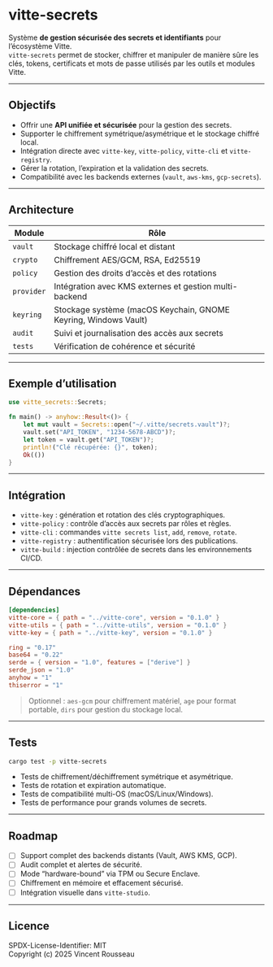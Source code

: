 

# vitte-secrets

Système **de gestion sécurisée des secrets et identifiants** pour l’écosystème Vitte.  
`vitte-secrets` permet de stocker, chiffrer et manipuler de manière sûre les clés, tokens, certificats et mots de passe utilisés par les outils et modules Vitte.

---

## Objectifs

- Offrir une **API unifiée et sécurisée** pour la gestion des secrets.  
- Supporter le chiffrement symétrique/asymétrique et le stockage chiffré local.  
- Intégration directe avec `vitte-key`, `vitte-policy`, `vitte-cli` et `vitte-registry`.  
- Gérer la rotation, l’expiration et la validation des secrets.  
- Compatibilité avec les backends externes (`vault`, `aws-kms`, `gcp-secrets`).

---

## Architecture

| Module        | Rôle |
|---------------|------|
| `vault`       | Stockage chiffré local et distant |
| `crypto`      | Chiffrement AES/GCM, RSA, Ed25519 |
| `policy`      | Gestion des droits d’accès et des rotations |
| `provider`    | Intégration avec KMS externes et gestion multi-backend |
| `keyring`     | Stockage système (macOS Keychain, GNOME Keyring, Windows Vault) |
| `audit`       | Suivi et journalisation des accès aux secrets |
| `tests`       | Vérification de cohérence et sécurité |

---

## Exemple d’utilisation

```rust
use vitte_secrets::Secrets;

fn main() -> anyhow::Result<()> {
    let mut vault = Secrets::open("~/.vitte/secrets.vault")?;
    vault.set("API_TOKEN", "1234-5678-ABCD")?;
    let token = vault.get("API_TOKEN")?;
    println!("Clé récupérée: {}", token);
    Ok(())
}
```

---

## Intégration

- `vitte-key` : génération et rotation des clés cryptographiques.  
- `vitte-policy` : contrôle d’accès aux secrets par rôles et règles.  
- `vitte-cli` : commandes `vitte secrets list`, `add`, `remove`, `rotate`.  
- `vitte-registry` : authentification sécurisée lors des publications.  
- `vitte-build` : injection contrôlée de secrets dans les environnements CI/CD.

---

## Dépendances

```toml
[dependencies]
vitte-core = { path = "../vitte-core", version = "0.1.0" }
vitte-utils = { path = "../vitte-utils", version = "0.1.0" }
vitte-key = { path = "../vitte-key", version = "0.1.0" }

ring = "0.17"
base64 = "0.22"
serde = { version = "1.0", features = ["derive"] }
serde_json = "1.0"
anyhow = "1"
thiserror = "1"
``` 

> Optionnel : `aes-gcm` pour chiffrement matériel, `age` pour format portable, `dirs` pour gestion du stockage local.

---

## Tests

```bash
cargo test -p vitte-secrets
```

- Tests de chiffrement/déchiffrement symétrique et asymétrique.  
- Tests de rotation et expiration automatique.  
- Tests de compatibilité multi-OS (macOS/Linux/Windows).  
- Tests de performance pour grands volumes de secrets.

---

## Roadmap

- [ ] Support complet des backends distants (Vault, AWS KMS, GCP).  
- [ ] Audit complet et alertes de sécurité.  
- [ ] Mode “hardware-bound” via TPM ou Secure Enclave.  
- [ ] Chiffrement en mémoire et effacement sécurisé.  
- [ ] Intégration visuelle dans `vitte-studio`.

---

## Licence

SPDX-License-Identifier: MIT  
Copyright (c) 2025 Vincent Rousseau